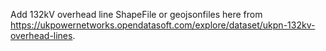 Add 132kV overhead line ShapeFile or geojsonfiles here from https://ukpowernetworks.opendatasoft.com/explore/dataset/ukpn-132kv-overhead-lines.